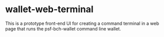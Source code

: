 # wallet-web-terminal

This is a prototype front-end UI for creating a command terminal in a web page that runs the psf-bch-wallet command line wallet.

